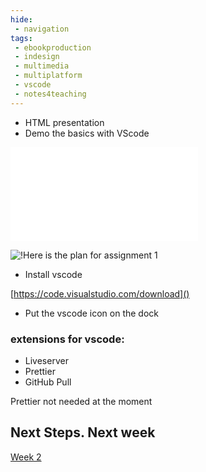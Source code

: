 ```yaml
---
hide:
 - navigation
tags:
 - ebookproduction
 - indesign
 - multimedia
 - multiplatform
 - vscode
 - notes4teaching
---
```


- HTML presentation
- Demo the basics with VScode

![The basics of HTML and CSS](The%20basics%20of%20HTML%20and%20CSS.md)

![!Here is the plan for assignment 1](ass1plan_1.jpg)

- Install vscode

[https://code.visualstudio.com/download]()

* Put the vscode icon on the dock

### extensions for vscode:

* Liveserver
* Prettier
* GitHub Pull

Prettier not needed at the moment


## Next Steps. Next week

[Week 2](docs/Teaching/Multiplatform%20Publishing/Week%202.md)